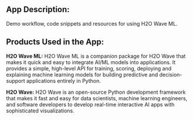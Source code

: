 ## App Description: 
Demo workflow, code snippets and resources for using H2O Wave ML.

## Products Used in the App: 
**H2O Wave ML:** H2O Wave ML is a companion package for H2O Wave that makes it quick and easy to integrate AI/ML models into applications. It provides a simple, high-level API for training, scoring, deploying and explaining machine learning models for building predictive and decision-support applications entirely in Python.

**H2O Wave:** H2O Wave is an open-source Python development framework that makes it fast and easy for data scientists, machine learning engineers, and software developers to develop real-time interactive AI apps with sophisticated visualizations.
